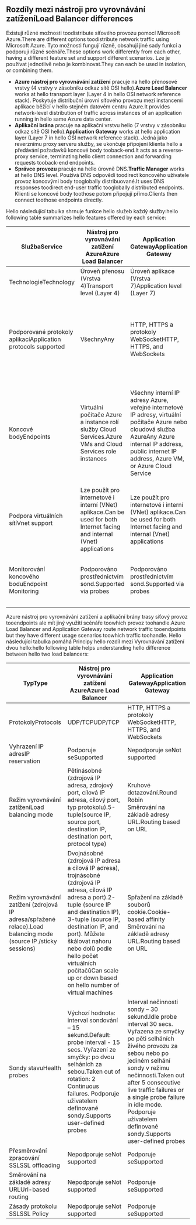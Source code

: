 ## <a name="load-balancer-differences"></a><span data-ttu-id="9d7db-101">Rozdíly mezi nástroji pro vyrovnávání zatížení</span><span class="sxs-lookup"><span data-stu-id="9d7db-101">Load Balancer differences</span></span>

<span data-ttu-id="9d7db-102">Existují různé možnosti toodistribute síťového provozu pomocí Microsoft Azure.</span><span class="sxs-lookup"><span data-stu-id="9d7db-102">There are different options toodistribute network traffic using Microsoft Azure.</span></span> <span data-ttu-id="9d7db-103">Tyto možnosti fungují různě, obsahují jiné sady funkcí a podporují různé scénáře.</span><span class="sxs-lookup"><span data-stu-id="9d7db-103">These options work differently from each other, having a different feature set and support different scenarios.</span></span> <span data-ttu-id="9d7db-104">Lze je používat jednotlivě nebo je kombinovat.</span><span class="sxs-lookup"><span data-stu-id="9d7db-104">They can each be used in isolation, or combining them.</span></span>

* <span data-ttu-id="9d7db-105">**Azure nástroj pro vyrovnávání zatížení** pracuje na hello přenosové vrstvy (4 vrstvy v zásobníku odkaz sítě OSI hello).</span><span class="sxs-lookup"><span data-stu-id="9d7db-105">**Azure Load Balancer** works at hello transport layer (Layer 4 in hello OSI network reference stack).</span></span> <span data-ttu-id="9d7db-106">Poskytuje distribuční úrovni síťového provozu mezi instancemi aplikace běžící v hello stejném datovém centru Azure.</span><span class="sxs-lookup"><span data-stu-id="9d7db-106">It provides network-level distribution of traffic across instances of an application running in hello same Azure data center.</span></span>
* <span data-ttu-id="9d7db-107">**Aplikační brána** pracuje na aplikační vrstvu hello (7 vrstvy v zásobníku odkaz sítě OSI hello).</span><span class="sxs-lookup"><span data-stu-id="9d7db-107">**Application Gateway** works at hello application layer (Layer 7 in hello OSI network reference stack).</span></span> <span data-ttu-id="9d7db-108">Jedná jako reverznímu proxy serveru služby, se ukončuje připojení klienta hello a předávání požadavků koncové body tooback-end.</span><span class="sxs-lookup"><span data-stu-id="9d7db-108">It acts as a reverse-proxy service, terminating hello client connection and forwarding requests tooback-end endpoints.</span></span>
* <span data-ttu-id="9d7db-109">**Správce provozu** pracuje na hello úrovně DNS.</span><span class="sxs-lookup"><span data-stu-id="9d7db-109">**Traffic Manager** works at hello DNS level.</span></span>  <span data-ttu-id="9d7db-110">Používá DNS odpovědí toodirect koncového uživatele provoz koncovými body tooglobally distribuované.</span><span class="sxs-lookup"><span data-stu-id="9d7db-110">It uses DNS responses toodirect end-user traffic tooglobally distributed endpoints.</span></span> <span data-ttu-id="9d7db-111">Klienti se koncové body toothose potom připojují přímo.</span><span class="sxs-lookup"><span data-stu-id="9d7db-111">Clients then connect toothose endpoints directly.</span></span>

<span data-ttu-id="9d7db-112">Hello následující tabulka shrnuje funkce hello služeb každý služby:</span><span class="sxs-lookup"><span data-stu-id="9d7db-112">hello following table summarizes hello features offered by each service:</span></span>

| <span data-ttu-id="9d7db-113">Služba</span><span class="sxs-lookup"><span data-stu-id="9d7db-113">Service</span></span> | <span data-ttu-id="9d7db-114">Nástroj pro vyrovnávání zatížení Azure</span><span class="sxs-lookup"><span data-stu-id="9d7db-114">Azure Load Balancer</span></span> | <span data-ttu-id="9d7db-115">Application Gateway</span><span class="sxs-lookup"><span data-stu-id="9d7db-115">Application Gateway</span></span> | <span data-ttu-id="9d7db-116">Traffic Manager</span><span class="sxs-lookup"><span data-stu-id="9d7db-116">Traffic Manager</span></span> |
| --- | --- | --- | --- |
| <span data-ttu-id="9d7db-117">Technologie</span><span class="sxs-lookup"><span data-stu-id="9d7db-117">Technology</span></span> |<span data-ttu-id="9d7db-118">Úroveň přenosu (Vrstva 4)</span><span class="sxs-lookup"><span data-stu-id="9d7db-118">Transport level (Layer 4)</span></span> |<span data-ttu-id="9d7db-119">Úroveň aplikace (Vrstva 7)</span><span class="sxs-lookup"><span data-stu-id="9d7db-119">Application level (Layer 7)</span></span> |<span data-ttu-id="9d7db-120">Úroveň DNS</span><span class="sxs-lookup"><span data-stu-id="9d7db-120">DNS level</span></span> |
| <span data-ttu-id="9d7db-121">Podporované protokoly aplikací</span><span class="sxs-lookup"><span data-stu-id="9d7db-121">Application protocols supported</span></span> |<span data-ttu-id="9d7db-122">Všechny</span><span class="sxs-lookup"><span data-stu-id="9d7db-122">Any</span></span> |<span data-ttu-id="9d7db-123">HTTP, HTTPS a protokoly WebSocket</span><span class="sxs-lookup"><span data-stu-id="9d7db-123">HTTP, HTTPS, and WebSockets</span></span> |<span data-ttu-id="9d7db-124">Všechny (k monitorování koncového bodu je vyžadován koncový bod HTTP)</span><span class="sxs-lookup"><span data-stu-id="9d7db-124">Any (An HTTP endpoint is required for endpoint monitoring)</span></span> |
| <span data-ttu-id="9d7db-125">Koncové body</span><span class="sxs-lookup"><span data-stu-id="9d7db-125">Endpoints</span></span> |<span data-ttu-id="9d7db-126">Virtuální počítače Azure a instance rolí služby Cloud Services.</span><span class="sxs-lookup"><span data-stu-id="9d7db-126">Azure VMs and Cloud Services role instances</span></span> |<span data-ttu-id="9d7db-127">Všechny interní IP adresy Azure, veřejné internetové IP adresy, virtuální počítače Azure nebo cloudová služba Azure</span><span class="sxs-lookup"><span data-stu-id="9d7db-127">Any Azure internal IP address, public internet IP address, Azure VM, or Azure Cloud Service</span></span> |<span data-ttu-id="9d7db-128">Virtuální počítače Azure, služba Cloud Services, webové aplikace Azure a externí koncové body.</span><span class="sxs-lookup"><span data-stu-id="9d7db-128">Azure VMs, Cloud Services, Azure Web Apps, and external endpoints</span></span> |
| <span data-ttu-id="9d7db-129">Podpora virtuálních sítí</span><span class="sxs-lookup"><span data-stu-id="9d7db-129">Vnet support</span></span> |<span data-ttu-id="9d7db-130">Lze použít pro internetové i interní (VNet) aplikace.</span><span class="sxs-lookup"><span data-stu-id="9d7db-130">Can be used for both Internet facing and internal (Vnet) applications</span></span> |<span data-ttu-id="9d7db-131">Lze použít pro internetové i interní (VNet) aplikace.</span><span class="sxs-lookup"><span data-stu-id="9d7db-131">Can be used for both Internet facing and internal (Vnet) applications</span></span> |<span data-ttu-id="9d7db-132">Podporuje pouze internetové aplikace.</span><span class="sxs-lookup"><span data-stu-id="9d7db-132">Only supports Internet-facing applications</span></span> |
| <span data-ttu-id="9d7db-133">Monitorování koncového bodu</span><span class="sxs-lookup"><span data-stu-id="9d7db-133">Endpoint Monitoring</span></span> |<span data-ttu-id="9d7db-134">Podporováno prostřednictvím sond.</span><span class="sxs-lookup"><span data-stu-id="9d7db-134">Supported via probes</span></span> |<span data-ttu-id="9d7db-135">Podporováno prostřednictvím sond.</span><span class="sxs-lookup"><span data-stu-id="9d7db-135">Supported via probes</span></span> |<span data-ttu-id="9d7db-136">Podporováno prostřednictvím HTTP/HTTPS GET.</span><span class="sxs-lookup"><span data-stu-id="9d7db-136">Supported via HTTP/HTTPS GET</span></span> |

<span data-ttu-id="9d7db-137">Azure nástroj pro vyrovnávání zatížení a aplikační brány trasy síťový provoz tooendpoints ale mít jiný využití scénáře toowhich provoz toohandle.</span><span class="sxs-lookup"><span data-stu-id="9d7db-137">Azure Load Balancer and Application Gateway route network traffic tooendpoints but they have different usage scenarios toowhich traffic toohandle.</span></span> <span data-ttu-id="9d7db-138">Hello následující tabulka pomáhá Principy hello rozdíl mezi Vyrovnávání zatížení dvou hello:</span><span class="sxs-lookup"><span data-stu-id="9d7db-138">hello following table helps understanding hello difference between hello two load balancers:</span></span>

| <span data-ttu-id="9d7db-139">Typ</span><span class="sxs-lookup"><span data-stu-id="9d7db-139">Type</span></span> | <span data-ttu-id="9d7db-140">Nástroj pro vyrovnávání zatížení Azure</span><span class="sxs-lookup"><span data-stu-id="9d7db-140">Azure Load Balancer</span></span> | <span data-ttu-id="9d7db-141">Application Gateway</span><span class="sxs-lookup"><span data-stu-id="9d7db-141">Application Gateway</span></span> |
| --- | --- | --- |
| <span data-ttu-id="9d7db-142">Protokoly</span><span class="sxs-lookup"><span data-stu-id="9d7db-142">Protocols</span></span> |<span data-ttu-id="9d7db-143">UDP/TCP</span><span class="sxs-lookup"><span data-stu-id="9d7db-143">UDP/TCP</span></span> |<span data-ttu-id="9d7db-144">HTTP, HTTPS a protokoly WebSocket</span><span class="sxs-lookup"><span data-stu-id="9d7db-144">HTTP, HTTPS, and WebSockets</span></span> |
| <span data-ttu-id="9d7db-145">Vyhrazení IP adres</span><span class="sxs-lookup"><span data-stu-id="9d7db-145">IP reservation</span></span> |<span data-ttu-id="9d7db-146">Podporuje se</span><span class="sxs-lookup"><span data-stu-id="9d7db-146">Supported</span></span> |<span data-ttu-id="9d7db-147">Nepodporuje se</span><span class="sxs-lookup"><span data-stu-id="9d7db-147">Not supported</span></span> |
| <span data-ttu-id="9d7db-148">Režim vyrovnávání zatížení</span><span class="sxs-lookup"><span data-stu-id="9d7db-148">Load balancing mode</span></span> |<span data-ttu-id="9d7db-149">Pětinásobné (zdrojová IP adresa, zdrojový port, cílová IP adresa, cílový port, typ protokolu).</span><span class="sxs-lookup"><span data-stu-id="9d7db-149">5-tuple(source IP, source port, destination IP, destination port, protocol type)</span></span> |<span data-ttu-id="9d7db-150">Kruhové dotazování.</span><span class="sxs-lookup"><span data-stu-id="9d7db-150">Round Robin</span></span><br><span data-ttu-id="9d7db-151">Směrování na základě adresy URL.</span><span class="sxs-lookup"><span data-stu-id="9d7db-151">Routing based on URL</span></span> |
| <span data-ttu-id="9d7db-152">Režim vyrovnávání zatížení (zdrojová IP adresa/spřažené relace).</span><span class="sxs-lookup"><span data-stu-id="9d7db-152">Load balancing mode (source IP /sticky sessions)</span></span> |<span data-ttu-id="9d7db-153">Dvojnásobné (zdrojová IP adresa a cílová IP adresa), trojnásobné (zdrojová IP adresa, cílová IP adresa a port).</span><span class="sxs-lookup"><span data-stu-id="9d7db-153">2-tuple (source IP and destination IP), 3-tuple (source IP, destination IP, and port).</span></span> <span data-ttu-id="9d7db-154">Můžete škálovat nahoru nebo dolů podle hello počet virtuálních počítačů</span><span class="sxs-lookup"><span data-stu-id="9d7db-154">Can scale up or down based on hello number of virtual machines</span></span> |<span data-ttu-id="9d7db-155">Spřažení na základě souborů cookie.</span><span class="sxs-lookup"><span data-stu-id="9d7db-155">Cookie-based affinity</span></span><br><span data-ttu-id="9d7db-156">Směrování na základě adresy URL.</span><span class="sxs-lookup"><span data-stu-id="9d7db-156">Routing based on URL</span></span> |
| <span data-ttu-id="9d7db-157">Sondy stavu</span><span class="sxs-lookup"><span data-stu-id="9d7db-157">Health probes</span></span> |<span data-ttu-id="9d7db-158">Výchozí hodnota: interval sondování – 15 sekund.</span><span class="sxs-lookup"><span data-stu-id="9d7db-158">Default: probe interval - 15 secs.</span></span> <span data-ttu-id="9d7db-159">Vyřazení ze smyčky: po dvou selháních za sebou.</span><span class="sxs-lookup"><span data-stu-id="9d7db-159">Taken out of rotation: 2 Continuous failures.</span></span> <span data-ttu-id="9d7db-160">Podporuje uživatelem definované sondy.</span><span class="sxs-lookup"><span data-stu-id="9d7db-160">Supports user-defined probes</span></span> |<span data-ttu-id="9d7db-161">Interval nečinnosti sondy – 30 sekund.</span><span class="sxs-lookup"><span data-stu-id="9d7db-161">Idle probe interval 30 secs.</span></span> <span data-ttu-id="9d7db-162">Vyřazena ze smyčky po pěti selháních živého provozu za sebou nebo po jediném selhání sondy v režimu nečinnosti.</span><span class="sxs-lookup"><span data-stu-id="9d7db-162">Taken out after 5 consecutive live traffic failures or a single probe failure in idle mode.</span></span> <span data-ttu-id="9d7db-163">Podporuje uživatelem definované sondy.</span><span class="sxs-lookup"><span data-stu-id="9d7db-163">Supports user-defined probes</span></span> |
| <span data-ttu-id="9d7db-164">Přesměrování zpracování SSL</span><span class="sxs-lookup"><span data-stu-id="9d7db-164">SSL offloading</span></span> |<span data-ttu-id="9d7db-165">Nepodporuje se</span><span class="sxs-lookup"><span data-stu-id="9d7db-165">Not supported</span></span> |<span data-ttu-id="9d7db-166">Podporuje se</span><span class="sxs-lookup"><span data-stu-id="9d7db-166">Supported</span></span> |
| <span data-ttu-id="9d7db-167">Směrování na základě adresy URL</span><span class="sxs-lookup"><span data-stu-id="9d7db-167">Url-based routing</span></span> | <span data-ttu-id="9d7db-168">Nepodporuje se</span><span class="sxs-lookup"><span data-stu-id="9d7db-168">Not supported</span></span> | <span data-ttu-id="9d7db-169">Podporuje se</span><span class="sxs-lookup"><span data-stu-id="9d7db-169">Supported</span></span>|
| <span data-ttu-id="9d7db-170">Zásady protokolu SSL</span><span class="sxs-lookup"><span data-stu-id="9d7db-170">SSL Policy</span></span> | <span data-ttu-id="9d7db-171">Nepodporuje se</span><span class="sxs-lookup"><span data-stu-id="9d7db-171">Not supported</span></span> | <span data-ttu-id="9d7db-172">Podporuje se</span><span class="sxs-lookup"><span data-stu-id="9d7db-172">Supported</span></span>|
